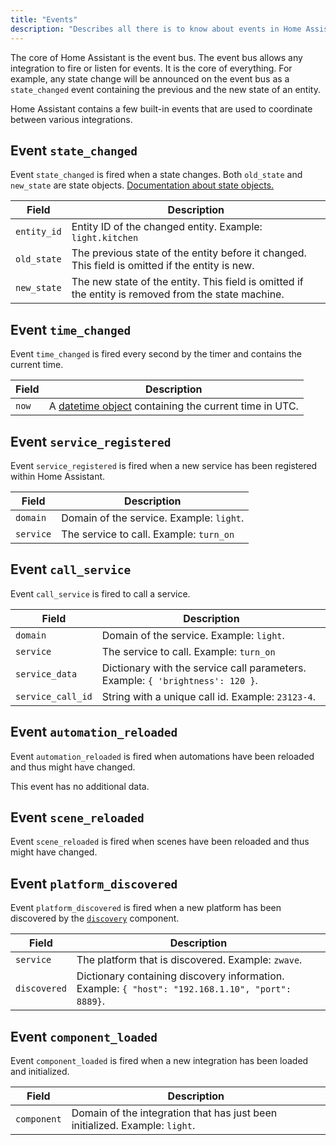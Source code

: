 ```yaml
---
title: "Events"
description: "Describes all there is to know about events in Home Assistant."
---
```


The core of Home Assistant is the event bus. The event bus allows any integration to fire or listen for events. It is the core of everything. For example, any state change will be announced on the event bus as a `state_changed` event containing the previous and the new state of an entity.

Home Assistant contains a few built-in events that are used to coordinate between various integrations.

## Event `state_changed`

Event `state_changed` is fired when a state changes. Both `old_state` and `new_state` are state objects. [Documentation about state objects.](/topics/state_object/)

| Field       | Description                                                                                         |
| ----------- | --------------------------------------------------------------------------------------------------- |
| `entity_id` | Entity ID of the changed entity. Example: `light.kitchen`                                           |
| `old_state` | The previous state of the entity before it changed. This field is omitted if the entity is new.     |
| `new_state` | The new state of the entity. This field is omitted if the entity is removed from the state machine. |

## Event `time_changed`

Event `time_changed` is fired every second by the timer and contains the current time.

| Field | Description                                                                                                                  |
| ----- | ---------------------------------------------------------------------------------------------------------------------------- |
| `now` | A [datetime object](https://docs.python.org/3.4/library/datetime.html#datetime.datetime) containing the current time in UTC. |

## Event `service_registered`

Event `service_registered` is fired when a new service has been registered within Home Assistant.

| Field     | Description                              |
| --------- | ---------------------------------------- |
| `domain`  | Domain of the service. Example: `light`. |
| `service` | The service to call. Example: `turn_on`  |

## Event `call_service`

Event `call_service` is fired to call a service.

| Field             | Description                                                                    |
| ----------------- | ------------------------------------------------------------------------------ |
| `domain`          | Domain of the service. Example: `light`.                                       |
| `service`         | The service to call. Example: `turn_on`                                        |
| `service_data`    | Dictionary with the service call parameters. Example: `{ 'brightness': 120 }`. |
| `service_call_id` | String with a unique call id. Example: `23123-4`.                              |

## Event `automation_reloaded`

Event `automation_reloaded` is fired when automations have been reloaded and thus might have changed.

This event has no additional data.

## Event `scene_reloaded`

Event `scene_reloaded` is fired when scenes have been reloaded and thus might have changed.

## Event `platform_discovered`

Event `platform_discovered` is fired when a new platform has been discovered by the [`discovery`](/integrations/discovery/) component.

| Field        | Description                                                                                      |
| ------------ | ------------------------------------------------------------------------------------------------ |
| `service`    | The platform that is discovered. Example: `zwave`.                                               |
| `discovered` | Dictionary containing discovery information. Example: `{ "host": "192.168.1.10", "port": 8889}`. |

## Event `component_loaded`

Event `component_loaded` is fired when a new integration has been loaded and initialized.

| Field       | Description                                                                 |
| ----------- | --------------------------------------------------------------------------- |
| `component` | Domain of the integration that has just been initialized. Example: `light`. |
